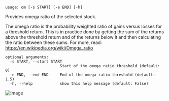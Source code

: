 ```
usage: om [-s START] [-e END] [-h]
```

Provides omega ratio of the selected stock.

The omega ratio is the probability weighted ratio of gains versus losses for a threshold return. This is in practice 
done by getting the sum of the returns above the threshold return and of the returns below it and then calculating the 
ratio between these sums. For more, read: https://en.wikipedia.org/wiki/Omega_ratio

```
optional arguments:
  -s START, --start START
                        Start of the omega ratio threshold (default: 0)
  -e END, --end END     End of the omega ratio threshold (default: 1.5)
  -h, --help            show this help message (default: False)
```
![image](https://user-images.githubusercontent.com/75195383/163530147-557ad48b-c6ec-43d3-8d33-6ad4f02a6cfb.png)

